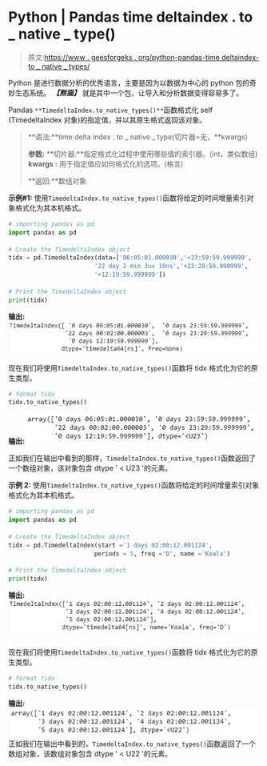 # Python | Pandas time deltaindex . to _ native _ type()

> 原文:[https://www . geesforgeks . org/python-pandas-time deltaindex-to _ native _ types/](https://www.geeksforgeeks.org/python-pandas-timedeltaindex-to_native_types/)

Python 是进行数据分析的优秀语言，主要是因为以数据为中心的 python 包的奇妙生态系统。 ***【熊猫】*** 就是其中一个包，让导入和分析数据变得容易多了。

Pandas `**TimedeltaIndex.to_native_types()**`函数格式化 self (TimedeltaIndex 对象)的指定值，并以其原生格式返回该对象。

> **语法:**time delta index . to _ native _ type(切片器=无，**kwargs)
> 
> **参数:**
> **切片器:**指定格式化过程中使用哪些值的索引器。(int，类似数组)
> **kwargs :** 用于指定值应如何格式化的选项。(格言)
> 
> **返回:**数组对象

**示例#1:** 使用`TimedeltaIndex.to_native_types()`函数将给定的时间增量索引对象格式化为其本机格式。

```py
# importing pandas as pd
import pandas as pd

# Create the TimedeltaIndex object
tidx = pd.TimedeltaIndex(data=['06:05:01.000030','+23:59:59.999999',
                        '22 day 2 min 3us 10ns','+23:29:59.999999',
                        '+12:19:59.999999'])

# Print the TimedeltaIndex object
print(tidx)
```

**输出:**
![](img/708240dfe9aedf867ac5c12c98b02393.png)

现在我们将使用`TimedeltaIndex.to_native_types()`函数将 tidx 格式化为它的原生类型。

```py
# format tidx
tidx.to_native_types()
```

**输出:**
![](img/83b98ec0ffecea786d9bf4aaf4581351.png)

正如我们在输出中看到的那样，`TimedeltaIndex.to_native_types()`函数返回了一个数组对象，该对象包含 dtype ' < U23 '的元素。

**示例 2:** 使用`TimedeltaIndex.to_native_types()`函数将给定的时间增量索引对象格式化为其本机格式。

```py
# importing pandas as pd
import pandas as pd

# Create the TimedeltaIndex object
tidx = pd.TimedeltaIndex(start ='1 days 02:00:12.001124', 
                        periods = 5, freq ='D', name ='Koala')

# Print the TimedeltaIndex object
print(tidx)
```

**输出:**
![](img/4b1498214e3c6e8c3ca75b1dc780223c.png)

现在我们将使用`TimedeltaIndex.to_native_types()`函数将 tidx 格式化为它的原生类型。

```py
# format tidx
tidx.to_native_types()
```

**输出:**
![](img/97ef867a7d4693ac3edb5928a83af6f2.png)
正如我们在输出中看到的，`TimedeltaIndex.to_native_types()`函数返回了一个数组对象，该数组对象包含 dtype ' < U22 '的元素。